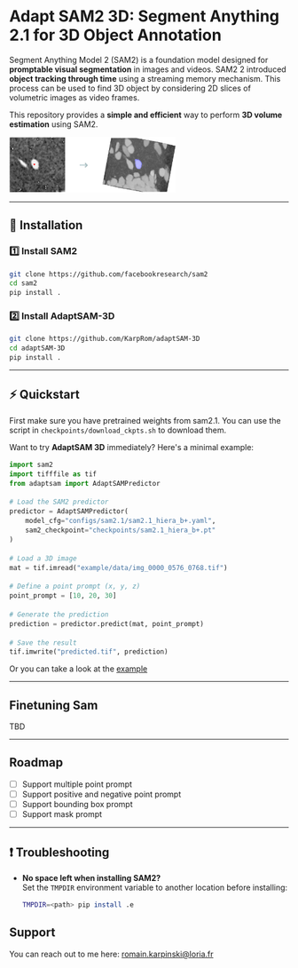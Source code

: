 # **Adapt SAM2 3D: Segment Anything 2.1 for 3D Object Annotation**

Segment Anything Model 2 (SAM2) is a foundation model designed for **promptable visual segmentation** in images and videos. SAM2 2 introduced **object tracking through time** using a streaming memory mechanism. This process can be used to find 3D object by considering 2D slices of volumetric images as video frames.

This repository provides a **simple and efficient** way to perform **3D volume estimation** using SAM2.

<img src="figs/2d_to_3d.png" alt="2d object segmentation to 3d" width="300">

---

## 🚀 Installation

### 1️⃣ Install SAM2

```sh
git clone https://github.com/facebookresearch/sam2
cd sam2
pip install .
```

### 2️⃣ Install AdaptSAM-3D

```sh
git clone https://github.com/KarpRom/adaptSAM-3D
cd adaptSAM-3D
pip install .
```

---

## ⚡ Quickstart

First make sure you have pretrained weights from sam2.1.
You can use the script in `checkpoints/download_ckpts.sh` to download them.

Want to try **AdaptSAM 3D** immediately? Here's a minimal example:

```python
import sam2
import tifffile as tif
from adaptsam import AdaptSAMPredictor

# Load the SAM2 predictor
predictor = AdaptSAMPredictor(
    model_cfg="configs/sam2.1/sam2.1_hiera_b+.yaml",
    sam2_checkpoint="checkpoints/sam2.1_hiera_b+.pt"
)

# Load a 3D image
mat = tif.imread("example/data/img_0000_0576_0768.tif")

# Define a point prompt (x, y, z)
point_prompt = [10, 20, 30]

# Generate the prediction
prediction = predictor.predict(mat, point_prompt)

# Save the result
tif.imwrite("predicted.tif", prediction)
```

Or you can take a look at the [example](/example/cell_segmentation.ipynb)

---

## Finetuning Sam

TBD

---

## Roadmap

- [ ] Support multiple point prompt
- [ ] Support positive and negative point prompt
- [ ] Support bounding box prompt
- [ ] Support mask prompt

---

## ❗ Troubleshooting

- **No space left when installing SAM2?**  
  Set the `TMPDIR` environment variable to another location before installing:
  ```sh
  TMPDIR=<path> pip install .e
  ```

## Support

You can reach out to me here: romain.karpinski@loria.fr
